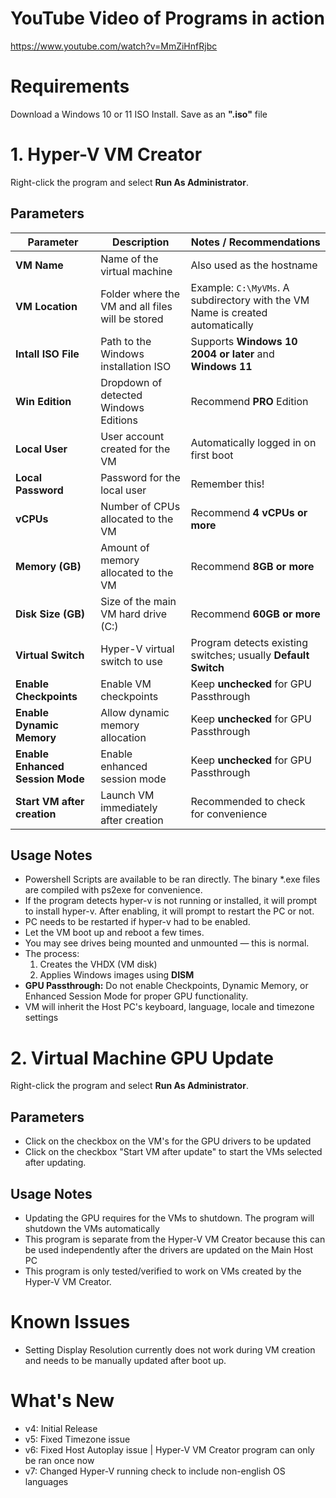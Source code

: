 # YouTube Video of Programs in action
https://www.youtube.com/watch?v=MmZiHnfRjbc
# Requirements
Download a Windows 10 or 11 ISO Install. Save as an **".iso"** file
# 1. Hyper-V VM Creator
Right-click the program and select **Run As Administrator**.
## Parameters
| Parameter | Description | Notes / Recommendations |
|-----------|-------------|------------------------|
| **VM Name** | Name of the virtual machine | Also used as the hostname |
| **VM Location** | Folder where the VM and all files will be stored | Example: `C:\MyVMs`. A subdirectory with the VM Name is created automatically |
| **Intall ISO File** | Path to the Windows installation ISO | Supports **Windows 10 2004 or later** and **Windows 11** |
| **Win Edition** | Dropdown of detected Windows Editions | Recommend **PRO** Edition |
| **Local User** | User account created for the VM | Automatically logged in on first boot |
| **Local Password** | Password for the local user | Remember this! |
| **vCPUs** | Number of CPUs allocated to the VM | Recommend **4 vCPUs or more** |
| **Memory (GB)** | Amount of memory allocated to the VM | Recommend **8GB or more** |
| **Disk Size (GB)** | Size of the main VM hard drive (C:\) | Recommend **60GB or more** |
| **Virtual Switch** | Hyper-V virtual switch to use | Program detects existing switches; usually **Default Switch** |
| **Enable Checkpoints** | Enable VM checkpoints | Keep **unchecked** for GPU Passthrough |
| **Enable Dynamic Memory** | Allow dynamic memory allocation | Keep **unchecked** for GPU Passthrough |
| **Enable Enhanced Session Mode** | Enable enhanced session mode | Keep **unchecked** for GPU Passthrough |
| **Start VM after creation** | Launch VM immediately after creation | Recommended to check for convenience |
## Usage Notes
- Powershell Scripts are available to be ran directly. The binary *.exe files are compiled with ps2exe for convenience.
- If the program detects hyper-v is not running or installed, it will prompt to install hyper-v.  After enabling, it will prompt to restart the PC or not.
- PC needs to be restarted if hyper-v had to be enabled.
- Let the VM boot up and reboot a few times.  
- You may see drives being mounted and unmounted — this is normal.  
- The process:
  1. Creates the VHDX (VM disk)  
  2. Applies Windows images using **DISM**  
- **GPU Passthrough:** Do not enable Checkpoints, Dynamic Memory, or Enhanced Session Mode for proper GPU functionality.
- VM will inherit the Host PC's keyboard, language, locale and timezone settings

# 2. Virtual Machine GPU Update
Right-click the program and select **Run As Administrator**.
## Parameters
- Click on the checkbox on the VM's for the GPU drivers to be updated
- Click on the checkbox "Start VM after update" to start the VMs selected after updating.
## Usage Notes
- Updating the GPU requires for the VMs to shutdown.  The program will shutdown the VMs automatically
- This program is separate from the Hyper-V VM Creator because this can be used independently after the drivers are updated on the Main Host PC
- This program is only tested/verified to work on VMs created by the Hyper-V VM Creator.
# Known Issues
- Setting Display Resolution currently does not work during VM creation and needs to be manually updated after boot up.
# What's New
- v4: Initial Release
- v5: Fixed Timezone issue
- v6: Fixed Host Autoplay issue | Hyper-V VM Creator program can only be ran once now
- v7: Changed Hyper-V running check to include non-english OS languages
